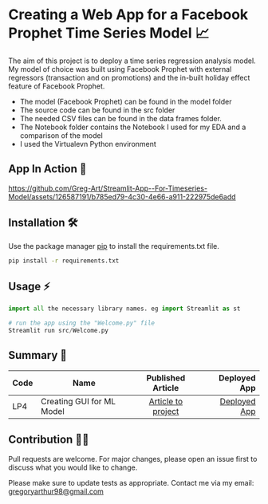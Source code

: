 # Creating a Web App for a Facebook Prophet Time Series Model 📈

The aim of this project is to deploy a time series regression analysis model. My model of choice was built using Facebook Prophet with external regressors (transaction and on promotions) and the in-built holiday effect feature of Facebook Prophet. 

- The model (Facebook Prophet) can be found in the model folder
- The source code can be found in the src folder
- The needed CSV files can be found in the data frames folder. 
- The Notebook folder contains the Notebook I used for my EDA and a comparison of the model 
- I used the Virtualevn Python environment

## App In Action 🤗

https://github.com/Greg-Art/Streamlit-App--For-Timeseries-Model/assets/126587191/b785ed79-4c30-4e66-a911-222975de6add


## Installation 🛠

Use the package manager [pip](https://pip.pypa.io/en/stable/) to install the requirements.txt file. 

```bash
pip install -r requirements.txt
```

## Usage ⚡

```python
import all the necessary library names. eg import Streamlit as st 

# run the app using the "Welcome.py" file
Streamlit run src/Welcome.py

```
## Summary 💬
| Code      | Name        | Published Article |  Deployed App |
|-----------|-------------|:-------------:|------:|
| LP4 | Creating GUI for ML Model |  [Article to project](https://gregoryarthur98.medium.com/create-a-multipage-app-for-your-regression-model-without-using-css-html-django-f5b552b4a875) | [Deployed App](https://fbpforecast.streamlit.app/) |


## Contribution 🤝🏾

Pull requests are welcome. For major changes, please open an issue first
to discuss what you would like to change.

Please make sure to update tests as appropriate. Contact me via my email: gregoryarthur98@gmail.com
